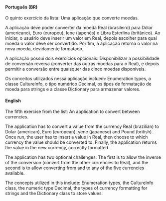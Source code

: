 #### Português (BR)

O quinto exercício da lista: Uma aplicação que converte moedas.

A aplicação deve poder converter da moeda Real (brasileiro) para Dólar (americano), Euro (europeu), Iene (japonês) e Líbra Esterlina (britânico). Ao iniciar, o usuário deve inserir um valor em Real, depois escolher para qual moeda o valor deve ser convertido. Por fim, a aplicação retorna o valor na nova moeda, devidamente formatado.

A aplicação possui dois exercícios opcionais: Disponibilizar a possibilidade de conversão reversa (converter das outras moedas para o Real), e depois permitir a conversão entre quaisquer das cinco moedas disponíveis.

Os conceitos utilizados nessa aplicação incluem: Enumeration types, a classe CultureInfo, o tipo numérico Decimal, os tipos de formatação de moeda para strings e a classe Dictionary para armazenar valores. 

#### English

The fifth exercise from the list: An application to convert between currencies.

The application has to convert a value from the currency Real (brazilian) to Dolar (american), Euro (european), yene (japanese) and Pound (british). Once run, the user has to insert a value in Real, then choose to which currency the value should be converted to. Finally, the application returns the value in the new currency, correctly formatted.

The application has two optional challenges: The first is to allow the inverse of the conversion (convert from the other currencies to Real), and the second is to allow converting from and to any of the five currencies available.

The concepts utilized in this include: Enumeration types, the CultureInfo class, the numeric type Decimal, the types of currency formatting for strings and the Dictionary class to store values.